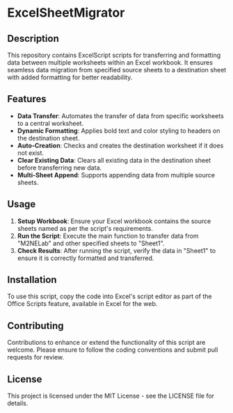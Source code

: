 # ExcelSheetMigrator

## Description
This repository contains ExcelScript scripts for transferring and formatting data between multiple worksheets within an Excel workbook. It ensures seamless data migration from specified source sheets to a destination sheet with added formatting for better readability.

## Features
- **Data Transfer**: Automates the transfer of data from specific worksheets to a central worksheet.
- **Dynamic Formatting**: Applies bold text and color styling to headers on the destination sheet.
- **Auto-Creation**: Checks and creates the destination worksheet if it does not exist.
- **Clear Existing Data**: Clears all existing data in the destination sheet before transferring new data.
- **Multi-Sheet Append**: Supports appending data from multiple source sheets.

## Usage
1. **Setup Workbook**: Ensure your Excel workbook contains the source sheets named as per the script's requirements.
2. **Run the Script**: Execute the main function to transfer data from "M2NELab" and other specified sheets to "Sheet1".
3. **Check Results**: After running the script, verify the data in "Sheet1" to ensure it is correctly formatted and transferred.

## Installation
To use this script, copy the code into Excel's script editor as part of the Office Scripts feature, available in Excel for the web.

## Contributing
Contributions to enhance or extend the functionality of this script are welcome. Please ensure to follow the coding conventions and submit pull requests for review.

## License
This project is licensed under the MIT License - see the LICENSE file for details.
